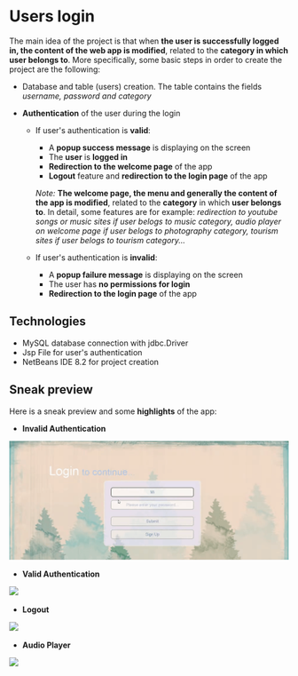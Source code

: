 # Users login

The main idea of the project is that when **the user is successfully logged in, the content of the web app is modified**, related to the 
**category in which user belongs to**. More specifically, some basic steps in order to create the project are the following:

* Database and table (users) creation. The table contains the fields *username, password and category* 
* **Authentication** of the user during the login

   * If user's authentication is **valid**: 
      * A **popup success message** is displaying on the screen 
      * The **user** is **logged in**
      * **Redirection to the welcome page** of the app
      * **Logout** feature and **redirection to the login page** of the app 
      
      *Note:* **The welcome page, the menu and generally the content of the app is modified**, related to the **category** in which **user belongs to**.
      In detail, some features are for example: *redirection to youtube songs or music sites if user belogs to music category, audio player on 
      welcome page if user belogs to photography category, tourism sites if user belogs to tourism category...*

   * If user's authentication is **invalid**: 
      * A **popup failure message** is displaying on the screen 
      * The user has **no permissions for login**
      * **Redirection to the login page** of the app


## Technologies

* MySQL database connection with jdbc.Driver
* Jsp File for user's authentication
* NetBeans IDE 8.2 for project creation


## Sneak preview

Here is a sneak preview and some **highlights** of the app:

* **Invalid Authentication**

![](invalidAuthenticantion.gif)


* **Valid Authentication**

![](validAuthenticantion.gif)  


* **Logout**

![](logOut.gif)  


* **Audio Player**

![](audioPlayer.gif)
